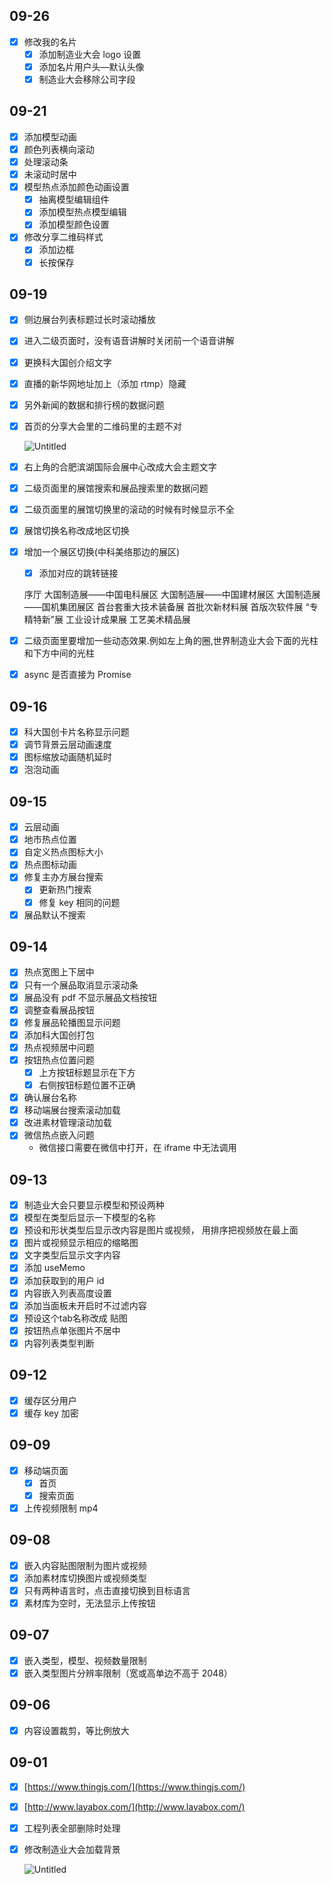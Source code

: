 ## 09-26

- [x]  修改我的名片
    - [x]  添加制造业大会 logo 设置
    - [x]  添加名片用户头—默认头像
    - [x]  制造业大会移除公司字段

## 09-21

- [x]  添加模型动画
- [x]  颜色列表横向滚动
- [x]  处理滚动条
- [x]  未滚动时居中
- [x]  模型热点添加颜色动画设置
    - [x]  抽离模型编辑组件
    - [x]  添加模型热点模型编辑
    - [x]  添加模型颜色设置
- [x]  修改分享二维码样式
    - [x]  添加边框
    - [x]  长按保存

## 09-19

- [x]  侧边展台列表标题过长时滚动播放
- [x]  进入二级页面时，没有语音讲解时关闭前一个语音讲解
- [x]  更换科大国创介绍文字
- [x]  直播的新华网地址加上（添加 rtmp）隐藏
- [x]  另外新闻的数据和排行榜的数据问题
- [x]  首页的分享大会里的二维码里的主题不对
    
    ![Untitled](云会展/old-files/2022-09-TODO%20e03fcc27e9f648bf9bc7e6b53b7997cf/Untitled.png)
    
- [x]  右上角的合肥滨湖国际会展中心改成大会主题文字
- [x]  二级页面里的展馆搜索和展品搜索里的数据问题
- [x]  二级页面里的展馆切换里的滚动的时候有时候显示不全
- [x]  展馆切换名称改成地区切换
- [x]  增加一个展区切换(中科美络那边的展区)
    - [x]  添加对应的跳转链接
    
    序厅
    大国制造展——中国电科展区
    大国制造展——中国建材展区
    大国制造展——国机集团展区
    首台套重大技术装备展
    首批次新材料展
    首版次软件展
    “专精特新”展
    工业设计成果展
    工艺美术精品展
    
- [x]  二级页面里要增加一些动态效果.例如左上角的圈,世界制造业大会下面的光柱和下方中间的光柱
- [x]  async 是否直接为 Promise

## 09-16

- [x]  科大国创卡片名称显示问题
- [x]  调节背景云层动画速度
- [x]  图标缩放动画随机延时
- [x]  泡泡动画

## 09-15

- [x]  云层动画
- [x]  地市热点位置
- [x]  自定义热点图标大小
- [x]  热点图标动画
- [x]  修复主办方展台搜索
    - [x]  更新热门搜索
    - [x]  修复 key 相同的问题
- [x]  展品默认不搜索

## 09-14

- [x]  热点宽图上下居中
- [x]  只有一个展品取消显示滚动条
- [x]  展品没有 pdf 不显示展品文档按钮
- [x]  调整查看展品按钮
- [x]  修复展品轮播图显示问题
- [x]  添加科大国创打包
- [x]  热点视频居中问题
- [x]  按钮热点位置问题
    - [x]  上方按钮标题显示在下方
    - [x]  右侧按钮标题位置不正确
- [x]  确认展台名称
- [x]  移动端展台搜索滚动加载
- [x]  改进素材管理滚动加载
- [x]  微信热点嵌入问题
    - 微信接口需要在微信中打开，在 iframe 中无法调用

## 09-13

- [x]  制造业大会只要显示模型和预设两种
- [x]  模型在类型后显示一下模型的名称
- [x]  预设和形状类型后显示改内容是图片或视频， 用排序把视频放在最上面
- [x]  图片或视频显示相应的缩略图
- [x]  文字类型后显示文字内容
- [x]  添加 useMemo
- [x]  添加获取到的用户 id
- [x]  内容嵌入列表高度设置
- [x]  添加当面板未开启时不过滤内容
- [x]  预设这个tab名称改成 贴图
- [x]  按钮热点单张图片不居中
- [x]  内容列表类型判断

## 09-12

- [x]  缓存区分用户
- [x]  缓存 key 加密

## 09-09

- [x]  移动端页面
    - [x]  首页
    - [x]  搜索页面
- [x]  上传视频限制 mp4

## 09-08

- [x]  嵌入内容贴图限制为图片或视频
- [x]  添加素材库切换图片或视频类型
- [x]  只有两种语言时，点击直接切换到目标语言
- [x]  素材库为空时，无法显示上传按钮

## 09-07

- [x]  嵌入类型，模型、视频数量限制
- [x]  嵌入类型图片分辨率限制（宽或高单边不高于 2048）

## 09-06

- [x]  内容设置裁剪，等比例放大

## 09-01

- [x]  [https://www.thingjs.com/](https://www.thingjs.com/)
- [x]  [http://www.layabox.com/](http://www.layabox.com/)
- [x]  工程列表全部删除时处理
- [x]  修改制造业大会加载背景
    
    ![Untitled](Untitled.jpeg)